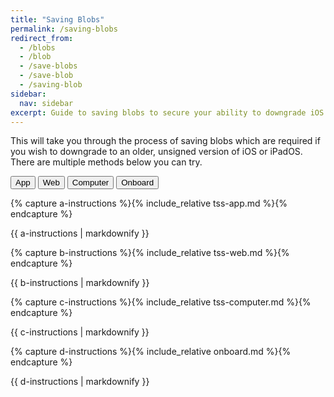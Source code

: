 ```yaml
---
title: "Saving Blobs"
permalink: /saving-blobs
redirect_from:
  - /blobs
  - /blob
  - /save-blobs
  - /save-blob
  - /saving-blob
sidebar:
  nav: sidebar
excerpt: Guide to saving blobs to secure your ability to downgrade iOS in the future.
---
```


This will take you through the process of saving blobs which are required if you wish to downgrade to an older, unsigned version of iOS or iPadOS. There are multiple methods below you can try.

<button class="btn btn--large btn--info" id="abtn" onclick="showa()">App</button>
<button class="btn btn--large btn--info" id="bbtn" onclick="showb()">Web</button>
<button class="btn btn--large btn--info" id="cbtn" onclick="showc()">Computer</button>
<button class="btn btn--large btn--info" id="dbtn" onclick="showd()">Onboard</button>

{% capture a-instructions %}{% include_relative tss-app.md %}{% endcapture %}
<div id="ainstr">{{ a-instructions | markdownify }}</div>

{% capture b-instructions %}{% include_relative tss-web.md %}{% endcapture %}
<div id="binstr">{{ b-instructions | markdownify }}</div>

{% capture c-instructions %}{% include_relative tss-computer.md %}{% endcapture %}
<div id="cinstr">{{ c-instructions | markdownify }}</div>

{% capture d-instructions %}{% include_relative onboard.md %}{% endcapture %}
<div id="dinstr">{{ d-instructions | markdownify }}</div>

<script>
  var a = document.getElementById("ainstr");
  var abtn = document.getElementById("abtn");
  var aclr = "btn--primary"

  var b = document.getElementById("binstr");
  var bbtn = document.getElementById("bbtn");
  var bclr = "btn--primary"

  var c = document.getElementById("cinstr");
  var cbtn = document.getElementById("cbtn");
  var cclr = "btn--primary"

  var d = document.getElementById("dinstr");
  var dbtn = document.getElementById("dbtn");
  var dclr = "btn--primary"

  var clr = "btn--info"

  var toc0 = document.getElementById("toc0");
  var toc1 = document.getElementById("toc1"); // toc is mismatched because of the sub topics
  var toc2 = document.getElementById("toc4");
  var toc3 = document.getElementById("toc9");

  a.style.display = "block";
  b.style.display = "none";
  c.style.display = "none";
  d.style.display = "none";

  toc0.style.display = "block";
  toc1.style.display = "none";
  toc2.style.display = "none";
  toc3.style.display = "none";

  abtn.classList.remove("btn--info");
  abtn.classList.add(aclr);

  function showa() {
    a.style.display = "block";
    b.style.display = "none";
    c.style.display = "none";
    d.style.display = "none";

    abtn.classList.remove(clr);
    bbtn.classList.add(clr);
    cbtn.classList.add(clr);
    dbtn.classList.add(clr);

    abtn.classList.add(aclr);
    bbtn.classList.remove(bclr);
    cbtn.classList.remove(cclr);
    dbtn.classList.remove(cclr);

    toc0.style.display = "block";
    toc1.style.display = "none";
    toc2.style.display = "none";
    toc3.style.display = "none";
  }

  function showb() {
    a.style.display = "none";
    b.style.display = "block";
    c.style.display = "none";
    d.style.display = "none";

    abtn.classList.add(clr);
    bbtn.classList.remove(clr);
    cbtn.classList.add(clr);
    dbtn.classList.add(clr);

    abtn.classList.remove(aclr);
    bbtn.classList.add(bclr);
    cbtn.classList.remove(cclr);
    dbtn.classList.remove(cclr);

    toc0.style.display = "none";
    toc1.style.display = "block";
    toc2.style.display = "none";
    toc3.style.display = "none";
  }
  function showc() {
    a.style.display = "none";
    b.style.display = "none";
    c.style.display = "block";
    d.style.display = "none";

    abtn.classList.add(clr);
    bbtn.classList.add(clr);
    cbtn.classList.remove(clr);
    dbtn.classList.add(clr);

    abtn.classList.remove(aclr);
    bbtn.classList.remove(bclr);
    cbtn.classList.add(cclr);
    dbtn.classList.remove(cclr);

    toc0.style.display = "none";
    toc1.style.display = "none";
    toc2.style.display = "block";
    toc3.style.display = "none";
  }
    function showd() {
    a.style.display = "none";
    b.style.display = "none";
    c.style.display = "none";
    d.style.display = "block";

    abtn.classList.add(clr);
    bbtn.classList.add(clr);
    cbtn.classList.add(clr);
    dbtn.classList.remove(clr);

    abtn.classList.remove(aclr);
    bbtn.classList.remove(bclr);
    cbtn.classList.remove(cclr);
    dbtn.classList.add(cclr);

    toc0.style.display = "none";
    toc1.style.display = "none";
    toc2.style.display = "none";
    toc3.style.display = "block";
  }
</script>
